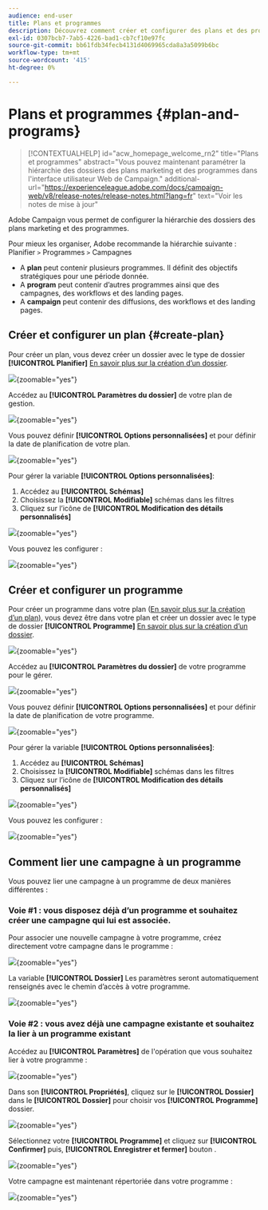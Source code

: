 ```yaml
---
audience: end-user
title: Plans et programmes
description: Découvrez comment créer et configurer des plans et des programmes dans Adobe Campaign
exl-id: 0307bcb7-7ab5-4226-bad1-cb7cf10e97fc
source-git-commit: bb61fdb34fecb4131d4069965cda8a3a5099b6bc
workflow-type: tm+mt
source-wordcount: '415'
ht-degree: 0%

---
```


# Plans et programmes {#plan-and-programs}

>[!CONTEXTUALHELP]
>id="acw_homepage_welcome_rn2"
>title="Plans et programmes"
>abstract="Vous pouvez maintenant paramétrer la hiérarchie des dossiers des plans marketing et des programmes dans l&#39;interface utilisateur Web de Campaign."
>additional-url="https://experienceleague.adobe.com/docs/campaign-web/v8/release-notes/release-notes.html?lang=fr" text="Voir les notes de mise à jour"

Adobe Campaign vous permet de configurer la hiérarchie des dossiers des plans marketing et des programmes.

Pour mieux les organiser, Adobe recommande la hiérarchie suivante : Planifier `>` Programmes `>` Campagnes

* A **plan** peut contenir plusieurs programmes. Il définit des objectifs stratégiques pour une période donnée.
* A **program** peut contenir d’autres programmes ainsi que des campagnes, des workflows et des landing pages.
* A **campaign** peut contenir des diffusions, des workflows et des landing pages.

## Créer et configurer un plan {#create-plan}

Pour créer un plan, vous devez créer un dossier avec le type de dossier **[!UICONTROL Planifier]** [En savoir plus sur la création d’un dossier](create-manage-folder.md).

![](assets/plan_create.png){zoomable="yes"}

Accédez au **[!UICONTROL Paramètres du dossier]** de votre plan de gestion.

![](assets/plan_settings.png){zoomable="yes"}

Vous pouvez définir **[!UICONTROL Options personnalisées]** et pour définir la date de planification de votre plan.

![](assets/plan_options.png){zoomable="yes"}

Pour gérer la variable  **[!UICONTROL Options personnalisées]**:

1. Accédez au **[!UICONTROL Schémas]**
1. Choisissez la **[!UICONTROL Modifiable]** schémas dans les filtres
1. Cliquez sur l’icône de **[!UICONTROL Modification des détails personnalisés]**

![](assets/plan_edit.png){zoomable="yes"}

Vous pouvez les configurer :

![](assets/plan_customfields.png){zoomable="yes"}

## Créer et configurer un programme

Pour créer un programme dans votre plan ([En savoir plus sur la création d’un plan](#create-plan)), vous devez être dans votre plan et créer un dossier avec le type de dossier **[!UICONTROL Programme]** [En savoir plus sur la création d’un dossier](create-manage-folder.md).

![](assets/program_create.png){zoomable="yes"}

Accédez au **[!UICONTROL Paramètres du dossier]** de votre programme pour le gérer.

![](assets/program_settings.png){zoomable="yes"}

Vous pouvez définir **[!UICONTROL Options personnalisées]** et pour définir la date de planification de votre programme.

![](assets/program_options.png){zoomable="yes"}

Pour gérer la variable  **[!UICONTROL Options personnalisées]**:

1. Accédez au **[!UICONTROL Schémas]**
1. Choisissez la **[!UICONTROL Modifiable]** schémas dans les filtres
1. Cliquez sur l’icône de **[!UICONTROL Modification des détails personnalisés]**

![](assets/program_edit.png){zoomable="yes"}

Vous pouvez les configurer :

![](assets/program_customfields.png){zoomable="yes"}

## Comment lier une campagne à un programme

Vous pouvez lier une campagne à un programme de deux manières différentes :

### Voie #1 : vous disposez déjà d’un programme et souhaitez créer une campagne qui lui est associée.

Pour associer une nouvelle campagne à votre programme, créez directement votre campagne dans le programme :

![](assets/program_campaign_create.png){zoomable="yes"}

La variable **[!UICONTROL Dossier]** Les paramètres seront automatiquement renseignés avec le chemin d’accès à votre programme.

![](assets/program_campaign_folder.png){zoomable="yes"}

### Voie #2 : vous avez déjà une campagne existante et souhaitez la lier à un programme existant

Accédez au **[!UICONTROL Paramètres]** de l&#39;opération que vous souhaitez lier à votre programme :

![](assets/campaign_settings.png){zoomable="yes"}

Dans son **[!UICONTROL Propriétés]**, cliquez sur le **[!UICONTROL Dossier]** dans le **[!UICONTROL Dossier]** pour choisir vos **[!UICONTROL Programme]** dossier.

![](assets/campaign_folder.png){zoomable="yes"}

Sélectionnez votre **[!UICONTROL Programme]** et cliquez sur **[!UICONTROL Confirmer]** puis, **[!UICONTROL Enregistrer et fermer]** bouton .

![](assets/campaign_linked.png){zoomable="yes"}

Votre campagne est maintenant répertoriée dans votre programme :

![](assets/campaign_in_program.png){zoomable="yes"}
